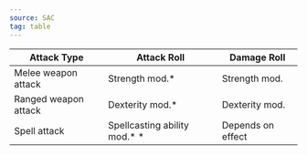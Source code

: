 ```yaml
---
source: SAC 
tag: table
---
```


|Attack Type|Attack Roll|Damage Roll|
|------|-------|-----|
|Melee weapon attack|Strength mod.* |Strength mod.|
|Ranged weapon attack|Dexterity mod.* |Dexterity mod.|
|Spell attack|Spellcasting ability mod.* * |Depends on effect|
